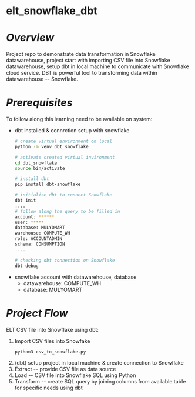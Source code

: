# elt_snowflake_dbt
# *Overview*
Project repo to demonstrate data transformation in Snowflake datawarehouse, project start with importing CSV file into Snowflake datawarehouse, setup dbt in local machine to communicate with Snowflake cloud service. DBT is powerful tool to transforming data within datawarehouse -- Snowflake. 
# *Prerequisites*
To follow along this learning need to be available on system:
- dbt installed & connrction setup with snowflake
  ```bash
  # create virtual environment on local
  python -m venv dbt_snowflake

  # activate created virtual invironment
  cd dbt_snowflake
  source bin/activate

  # install dbt
  pip install dbt-snowflake

  # initialize dbt to connect Snowflake
  dbt init
  ....
  # follow along the query to be filled in
  account: ******
  user: *****
  database: MULYOMART
  warehouse: COMPUTE_WH
  role: ACCOUNTADMIN
  schema: CONSUMPTION  
  ....

  # checking dbt connection on Snowflake
  dbt debug
  ```
- snowflake account with datawarehouse, database
  * datawarehouse: COMPUTE_WH
  * database: MULYOMART
# *Project Flow*
ELT CSV file into Snowflake using dbt:
1. Import CSV files into Snowfake
   ```bash
   python3 csv_to_snowflake.py
   ```
3. (dbt) setup project in local machine & create connection to Snowflake
4. Extract -- provide CSV file as data source
5. Load -- CSV file into Snowflake SQL using Python
6. Transform -- create SQL query by joining columns from available table for specific needs using dbt 

